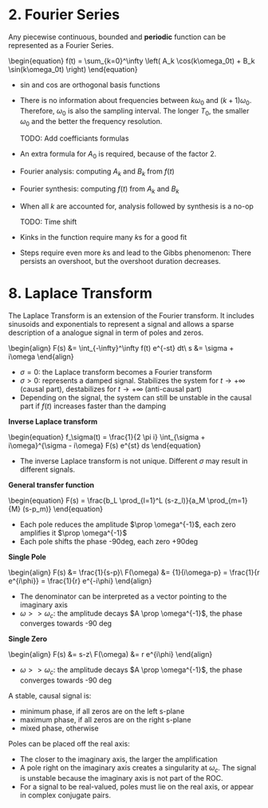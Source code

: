 # 2. Fourier Series

Any piecewise continuous, bounded and **periodic** function can be represented as a Fourier Series.

\begin{equation}
  f(t) = \sum_{k=0}^\infty \left( A_k \cos(k\omega_0t) + B_k \sin(k\omega_0t) \right)
\end{equation}

- sin and cos are orthogonal basis functions
- There is no information about frequencies between $k\omega_0$ and $(k+1)\omega_0$.
Therefore, $\omega_0$ is also the sampling interval.
The longer $T_0$, the smaller $\omega_0$ and the better the frequency resolution.

  TODO: Add coefficiants formulas

- An extra formula for $A_0$ is required, because of the factor 2.
- Fourier analysis: computing $A_k$ and $B_k$ from $f(t)$
- Fourier synthesis: computing $f(t)$ from $A_k$ and $B_k$
- When all $k$ are accounted for, analysis followed by synthesis is a no-op

  TODO: Time shift

- Kinks in the function require many $k$s for a good fit
- Steps require even more $k$s and lead to the Gibbs phenomenon:
There persists an overshoot, but the overshoot duration decreases.



# 8. Laplace Transform

The Laplace Transform is an extension of the Fourier transform.
It includes sinusoids and exponentials to represent a signal and allows a sparse description of a analogue signal in term of poles and zeros.

\begin{align}
  F(s) &= \int_{-\infty}^\infty f(t) e^{-st} dt\\
  s &= \sigma + i\omega
\end{align}

- $\sigma = 0$: the Laplace transform becomes a Fourier transform
- $\sigma > 0$: represents a damped signal.
Stabilizes the system for $t \rightarrow +\infty$ (causal part), destabilizes for $t \rightarrow + \infty$ (anti-causal part)
- Depending on the signal, the system can still be unstable in the causal part if $f(t)$ increases faster than the damping

**Inverse Laplace transform**

\begin{equation}
  f_\sigma(t) = \frac{1}{2 \pi i} \int_{\sigma + i\omega}^{\sigma - i\omega} F(s) e^{st} ds
\end{equation}

- The inverse Laplace transform is not unique. Different $\sigma$ may result in different signals.

**General transfer function**

\begin{equation}
  F(s) = \frac{b_L \prod_{l=1}^L (s-z_l)}{a_M \prod_{m=1}{M} (s-p_m)}
\end{equation}

- Each pole reduces the amplitude $\prop \omega^{-1}$, each zero amplifies it $\prop \omega^{-1}$
- Each pole shifts the phase -90deg, each zero +90deg

**Single Pole**

\begin{align}
  F(s) &= \frac{1}{s-p}\\
  F(\omega) &= {1}{i\omega-p} = \frac{1}{r e^{i\phi}} = \frac{1}{r} e^{-i\phi}
\end{align}

- The denominator can be interpreted as a vector pointing to the imaginary axis
- $\omega >> \omega_c$: the amplitude decays $A \prop \omega^{-1}$, the phase converges towards -90 deg

**Single Zero**

\begin{align}
  F(s) &= s-z\\
  F(\omega) &= r e^{i\phi}
\end{align}

- $\omega >> \omega_c$: the amplitude decays $A \prop \omega^{-1}$, the phase converges towards -90 deg

A stable, causal signal is:

- minimum phase, if all zeros are on the left s-plane
- maximum phase, if all zeros are on the right s-plane
- mixed phase, otherwise

Poles can be placed off the real axis:

- The closer to the imaginary axis, the larger the amplification
- A pole right on the imaginary axis creates a singularity at $\omega_c$.
The signal is unstable because the imaginary axis is not part of the ROC.
- For a signal to be real-valued, poles must lie on the real axis, or appear in complex conjugate pairs.

